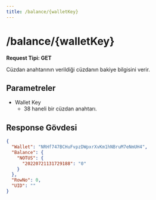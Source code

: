 ```yaml
---
title: /balance/{walletKey}
---
```


# /balance/{walletKey}

**Request Tipi: GET**

Cüzdan anahtarının verildiği cüzdanın bakiye bilgisini verir.

## Parametreler

- Wallet Key
  - 38 haneli bir cüzdan anahtarı.

## Response Gövdesi

```json
{
  "Wallet": "NRHf747BCHuFvpzDWpxrXvKm1hNBruM7eNmUH4",
  "Balance": {
    "NOTUS": {
      "20220721131729188": "0"
    }
  },
  "RowNo": 0,
  "UID": ""
}
```
